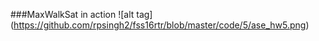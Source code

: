 ###MaxWalkSat in action
![alt tag] (https://github.com/rpsingh2/fss16rtr/blob/master/code/5/ase_hw5.png)
